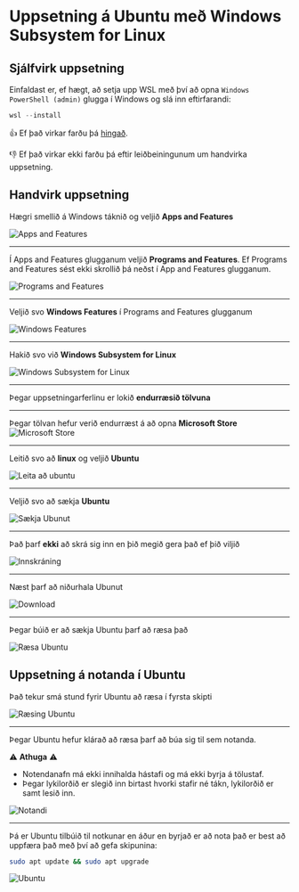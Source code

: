# Uppsetning á Ubuntu með Windows Subsystem for Linux

## Sjálfvirk uppsetning

Einfaldast er, ef hægt, að setja upp WSL með því að opna `Windows PowerShell (admin)` glugga í Windows og slá inn eftirfarandi: 

```powershell
wsl --install
```

:+1: Ef það virkar farðu þá [hingað](#uppsetning-á-notanda-í-ubuntu).

:-1: Ef það virkar ekki farðu þá eftir leiðbeiningunum um handvirka uppsetning.

## Handvirk uppsetning

Hægri smellið á Windows táknið og veljið **Apps and Features**

![Apps and Features](./Myndir/AppsAndFeatures.png)

---

Í Apps and Features glugganum veljið **Programs and Features**. Ef Programs and Features sést ekki skrollið þá neðst í App and Features glugganum.

![Programs and Features](./Myndir/ProgramsAndFeatures.PNG)

---

Veljið svo **Windows Features** í Programs and Features glugganum

![Windows Features](./Myndir/WindowsFeatures.PNG)

---

Hakið svo við **Windows Subsystem for Linux**

![Windows Subsystem for Linux](./Myndir/WSL.PNG)

---

Þegar uppsetningarferlinu er lokið **endurræsið tölvuna**

---

Þegar tölvan hefur verið endurræst á að opna **Microsoft Store** ![Microsoft Store](./Myndir/AppStoreIcon.PNG)

---

Leitið svo að **linux** og veljið **Ubuntu** 

![Leita að ubuntu](./Myndir/AppStore.PNG)

---

Veljið svo að sækja **Ubuntu**

![Sækja Ubunut](./Myndir/UbuntuGet.PNG)

---

Það þarf **ekki** að skrá sig inn en þið megið gera það ef þið viljið

![Innskráning](./Myndir/AppStoreLogin.PNG)

---

Næst þarf að niðurhala Ubunut

![Download](./Myndir/UbuntuDownload.PNG)

---

Þegar búið er að sækja Ubuntu þarf að ræsa það

![Ræsa Ubuntu](./Myndir/UbuntuStart.PNG)

## Uppsetning á notanda í Ubuntu

Það tekur smá stund fyrir Ubuntu að ræsa í fyrsta skipti

![Ræsing Ubuntu](./Myndir/UbuntuStarting.PNG)

---

Þegar Ubuntu hefur klárað að ræsa þarf að búa sig til sem notanda. 

:warning: **Athuga** :warning:
- Notendanafn má ekki innihalda hástafi og má ekki byrja á tölustaf.
- Þegar lykilorðið er slegið inn birtast hvorki stafir né tákn, lykilorðið er samt lesið inn.

![Notandi](./Myndir/User.PNG)

---

Þá er Ubuntu tilbúið til notkunar en áður en byrjað er að nota það er best að uppfæra það með því að gefa skipunina:

```bash
sudo apt update && sudo apt upgrade
```

![Ubuntu](./Myndir/UbuntuUpgrade.PNG)



